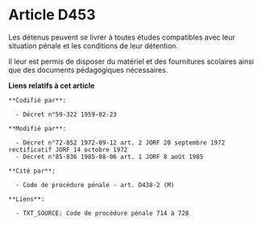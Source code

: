 # Article D453

Les détenus peuvent se livrer à toutes études compatibles avec leur situation pénale et les conditions de leur détention.

Il leur est permis de disposer du matériel et des fournitures scolaires ainsi que des documents pédagogiques nécessaires.

**Liens relatifs à cet article**

	**Codifié par**:

	  - Décret n°59-322 1959-02-23

	**Modifié par**:

	  - Décret n°72-852 1972-09-12 art. 2 JORF 20 septembre 1972 rectificatif JORF 14 octobre 1972
	  - Décret n°85-836 1985-08-06 art. 1 JORF 8 août 1985

	**Cité par**:

	  - Code de procédure pénale - art. D438-2 (M)

	**Liens**:

	  - TXT_SOURCE: Code de procédure pénale 714 à 728
